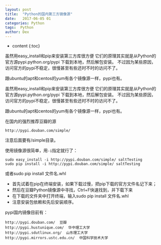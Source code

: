 ```yaml
---
layout: post
title:  "Python的国内第三方镜像源"
date:   2017-06-05 01
categories: Python
tags:  Python 
author: Dex
---
```


* content
{:toc}

虽然用easy_install和pip来安装第三方库很方便 
它们的原理其实就是从Python的官方源pypi.python.org/pypi 下载到本地，然后解包安装。 
不过因为某些原因，访问官方的pypi不稳定，很慢甚至有些还时不时的访问不了。

跟ubuntu的apt和centos的yum有各个镜像源一样，pypi也有。









虽然用easy_install和pip来安装第三方库很方便 
它们的原理其实就是从Python的官方源pypi.python.org/pypi 下载到本地，然后解包安装。 
不过因为某些原因，访问官方的pypi不稳定，很慢甚至有些还时不时的访问不了。

跟ubuntu的apt和centos的yum有各个镜像源一样，pypi也有。

在国内的强烈推荐豆瓣的源 

	http://pypi.douban.com/simple/ 


注意后面要有/simple目录。

使用镜像源很简单，用`-i`指定就行了： 

	sudo easy_install -i http://pypi.douban.com/simple/ saltTesting 
	sudo pip install -i http://pypi.douban.com/simple/ saltTesting 

或者sudo pip install 文件名.whl

- 首先试着在pip在终端安装，如果下载过慢，把pip下载的官方文件名记下来；
- 然后在豆瓣Python镜像源中寻找，Ctrl+F快速找到，并下载下来
- 在下载的文件夹中打开终端，输入sudo pip install 文件名.whl
- 注意安装包依赖和先后安装顺序。


pypi国内镜像目前有：
 
	http://pypi.douban.com/  豆瓣
	http://pypi.hustunique.com/  华中理工大学
	http://pypi.sdutlinux.org/  山东理工大学
	http://pypi.mirrors.ustc.edu.cn/  中国科学技术大学